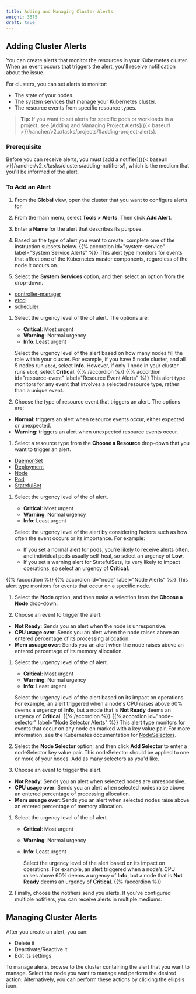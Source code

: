 ```yaml
---
title: Adding and Managing Cluster Alerts
weight: 3575
draft: true
---
```


## Adding Cluster Alerts

You can create alerts that monitor the resources in your Kubernetes cluster. When an event occurs that triggers the alert, you'll receive notification about the issue.

For clusters, you can set alerts to monitor:

  - The state of your nodes.
  - The system services that manage your Kubernetes cluster.
  - The resource events from specific resource types.

>**Tip:** If you want to set alerts for specific pods or workloads in a project, see [Adding and Managing Project Alerts]({{< baseurl >}}/rancher/v2.x/tasks/projects/#adding-project-alerts).

### Prerequisite

Before you can receive alerts, you must [add a notifier]({{< baseurl >}}/rancher/v2.x/tasks/clusters/adding-notifiers/), which is the medium that you'll be informed of the alert.

### To Add an Alert

1. From the **Global** view, open the cluster that you want to configure alerts for.

1. From the main menu, select **Tools > Alerts**. Then click **Add Alert**.

1. Enter a **Name** for the alert that describes its purpose.

1. Based on the type of alert you want to create, complete one of the instruction subsets below.
{{% accordion id="system-service" label="System Service Alerts" %}}
This alert type monitors for events that affect one of the Kubernetes master components, regardless of the node it occurs on.

1. Select the **System Services** option, and then select an option from the drop-down.

  - [controller-manager](https://kubernetes.io/docs/concepts/overview/components/#kube-controller-manager)
  - [etcd](https://kubernetes.io/docs/concepts/overview/components/#etcd)
  - [scheduler](https://kubernetes.io/docs/concepts/overview/components/#kube-scheduler)

1. Select the urgency level of the of alert. The options are:

    - **Critical**: Most urgent
    - **Warning**: Normal urgency
    - **Info**: Least urgent

    Select the urgency level of the alert based on how many nodes fill the role within your cluster. For example, if you have 5 node cluster, and all 5 nodes run `etcd`, select **Info**. However, if only 1 node in your cluster runs `etcd`, select **Critical**.
{{% /accordion %}}
{{% accordion id="resource-event" label="Resource Event Alerts" %}}
This alert type monitors for any event that involves a selected resource type, rather than a unique event.

1. Choose the type of resource event that triggers an alert. The options are:

  - **Normal**: triggers an alert when resource events occur, either expected or unexpected.
  - **Warning**: triggers an alert when unexpected resource events occur.

1. Select a resource type from the **Choose a Resource** drop-down that you want to trigger an alert.

  - [DaemonSet](https://kubernetes.io/docs/concepts/workloads/controllers/daemonset/)
  - [Deployment](https://kubernetes.io/docs/concepts/workloads/controllers/deployment/)
  - [Node](https://kubernetes.io/docs/concepts/architecture/nodes/)
  - [Pod](https://kubernetes.io/docs/concepts/workloads/pods/pod/)
  - [StatefulSet](https://kubernetes.io/docs/concepts/workloads/controllers/statefulset/)

1. Select the urgency level of the of alert.

    - **Critical**: Most urgent
    - **Warning**: Normal urgency
    - **Info**: Least urgent

    Select the urgency level of the alert by considering factors such as how often the event occurs or its importance. For example:

    - If you set a normal alert for pods, you're likely to receive alerts often, and individual pods usually self-heal, so select an urgency of **Low**.
    - If you set a warning alert for StatefulSets, its very likely to impact operations, so select an urgency of **Critical**.


{{% /accordion %}}
{{% accordion id="node" label="Node Alerts" %}}
This alert type monitors for events that occur on a specific node.

1. Select the **Node** option, and then make a selection from the **Choose a Node** drop-down.

1. Choose an event to trigger the alert.

  - **Not Ready**: Sends you an alert when the node is unresponsive.
  - **CPU usage over**: Sends you an alert when the node raises above an entered percentage of its processing allocation.
  - **Mem usuage over**: Sends you an alert when the node raises above an entered percentage of its memory allocation.

1. Select the urgency level of the of alert.

    - **Critical**: Most urgent
    - **Warning**: Normal urgency
    - **Info**: Least urgent

    Select the urgency level of the alert based on its impact on operations. For example, an alert triggered when a node's CPU raises above 60% deems a urgency of **Info**, but a node that is **Not Ready** deems an urgency of **Critical**.
{{% /accordion %}}
{{% accordion id="node-selector" label="Node Selector Alerts" %}}
This alert type monitors for events that occur on any node on marked with a key value pair. For more information, see the Kubernetes documentation for [NodeSelectors](https://kubernetes.io/docs/concepts/configuration/assign-pod-node/#nodeselector).

1. Select the **Node Selector** option, and then click **Add Selector** to enter a nodeSelector key value pair. This nodeSelector should be applied to one or more of your nodes. Add as many selectors as you'd like.

1. Choose an event to trigger the alert.

  - **Not Ready**: Sends you an alert when selected nodes are unresponsive.
  - **CPU usage over**: Sends you an alert when selected nodes raise above an entered percentage of processing allocation.
  - **Mem usuage over**: Sends you an alert when selected nodes raise above an entered percentage of memory allocation.

1. Select the urgency level of the of alert.

    - **Critical**: Most urgent
    - **Warning**: Normal urgency
    - **Info**: Least urgent

      Select the urgency level of the alert based on its impact on operations. For example, an alert triggered when a node's CPU raises above 60% deems a urgency of **Info**, but a node that is **Not Ready** deems an urgency of **Critical**.
{{% /accordion %}}
1. Finally, choose the notifiers send you alerts. If you've configured multiple notifiers, you can receive alerts in multiple mediums.


## Managing Cluster Alerts

After you create an alert, you can:

- Delete it
- Deactivate/Reactive it
- Edit its settings

To manage alerts, browse to the cluster containing the alert that you want to manage. Select the node you want to manage and perform the desired action. Alternatively, you can perform these actions by clicking the ellipsis icon.